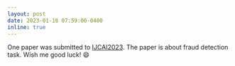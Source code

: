 ```yaml
---
layout: post
date: 2023-01-18 07:59:00-0400
inline: true
---
```


One paper was submitted to [IJCAI2023](https://ijcai-23.org/). The paper is about fraud detection task. Wish me good luck! :smile:
